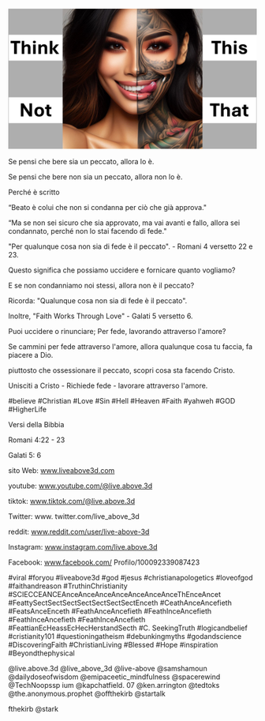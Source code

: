![Video cover image](../cover.jpg "cover photo")

Se pensi che bere sia un peccato, allora lo è.

Se pensi che bere non sia un peccato, allora non lo è.

Perché è scritto

“Beato è colui che non si condanna per ciò che già approva."

“Ma se non sei sicuro che sia approvato, ma vai avanti e fallo, allora sei condannato, perché non lo stai facendo di fede."

"Per qualunque cosa non sia di fede è il peccato". - Romani 4 versetto 22 e 23.

Questo significa che possiamo uccidere e fornicare quanto vogliamo?

E se non condanniamo noi stessi, allora non è il peccato?

Ricorda: "Qualunque cosa non sia di fede è il peccato".

Inoltre, "Faith Works Through Love" - ​​Galati 5 versetto 6.

Puoi uccidere o rinunciare; Per fede, lavorando attraverso l'amore?

Se cammini per fede attraverso l'amore, allora qualunque cosa tu faccia, fa piacere a Dio.

piuttosto che ossessionare il peccato, scopri cosa sta facendo Cristo.

Unisciti a Cristo - Richiede fede - lavorare attraverso l'amore.

#believe #Christian #Love #Sin #Hell #Heaven #Faith #yahweh #GOD #HigherLife


Versi della Bibbia

Romani 4:22 - 23

Galati 5: 6


 sito Web: www.liveabove3d.com

youtube: www.youtube.com/@live.above.3d

tiktok: www.tiktok.com/@live.above.3d

Twitter: www. twitter.com/live_above_3d

reddit: www.reddit.com/user/live-above-3d

Instagram: www.instagram.com/live.above.3d

Facebook: www.facebook.com/ Profilo/100092339087423

#viral #foryou #liveabove3d #god #jesus #christianapologetics #loveofgod #faithandreason #TruthinChristianity #SCIECCEANCEAnceAnceAnceAnceAnceAnceAnceThEnceAncet #FeattySectSectSectSectSectSectSectEnceth #CeathAnceAncefieth #FeatsAnceEnceth #FeathAnceAncefieth #FeathInceAncefieth #FeathInceAncefieth #FeathInceAncefieth #FeattianEcHeassEcHecHerstandSecth #C. SeekingTruth #logicandbelief #cristianity101 #questioningatheism #debunkingmyths #godandscience #DiscoveringFaith #ChristianLiving #Blessed #Hope #inspiration #Beyondthephysical

@live.above.3d @live_above_3d @live-above @samshamoun @dailydoseofwisdom @emipaceetic_mindfulness @spacerewind @TechNoopssp ium @kapchatfield. 07 @ken.arrington @tedtoks @the.anonymous.prophet @offthekirb @startalk

fthekirb @stark


